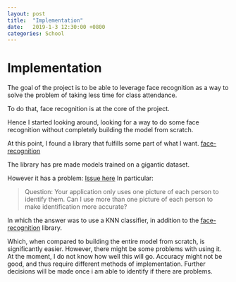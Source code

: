 ```yaml
---
layout: post
title:  "Implementation"
date:   2019-1-3 12:30:00 +0800
categories: School
---
```


# Implementation
The goal of the project is to be able to leverage face recognition as a way to solve the problem of taking less time for class attendance.


To do that, face recognition is at the core of the project.


Hence I started looking around, looking for a way to do some face recognition without completely building the model from scratch.


At this point, I found a library that fulfills some part of what I want.
[face-recognition](https://github.com/ageitgey/face_recognition)


The library has pre made models trained on a gigantic dataset.


However it has a problem:
[Issue here](https://github.com/ageitgey/face_recognition/wiki/Face-Recognition-Accuracy-Problems)
In particular:
> Question: Your application only uses one picture of each person to identify them. Can I use more than one picture of each person to make identification more accurate?

In which the answer was to use a KNN classifier, in addition to the [face-recognition](https://github.com/ageitgey/face_recognition) library.


Which, when compared to building the entire model from scratch, is significantly easier. However, there might be some problems with using it. At the moment, I do not know how well this will go. Accuracy might not be good, and thus require different methods of implementation. Further decisions will be made once i am able to identify if there are problems.

